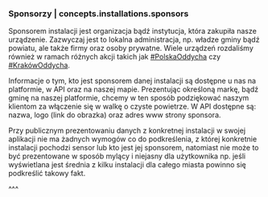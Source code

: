 ### Sponsorzy | concepts.installations.sponsors

Sponsorem instalacji jest organizacja bądź instytucja, która zakupiła nasze urządzenie. Zazwyczaj jest to lokalna administracja, np. władze gminy bądź powiatu, ale także firmy oraz osoby prywatne. Wiele urządzeń rozdaliśmy również w ramach różnych akcji takich jak [#PolskaOddycha](https://www.facebook.com/PolskaOddychaAirly/) czy [#KrakówOddycha](https://airly.eu/pl/krakowoddycha-z-airlybirds/).

Informacje o tym, kto jest sponsorem danej instalacji są dostępne u nas na platformie, w API oraz na naszej mapie. Prezentując określoną markę, bądź gminę na naszej platformie, chcemy w ten sposób podziękować naszym klientom za włączenie się w walkę o czyste powietrze. W API dostępne są: nazwa, logo (link do obrazka) oraz adres www strony sponsora.

Przy publicznym prezentowaniu danych z konkretnej instalacji w swojej aplikacji nie ma żadnych wymogów co do podkreślenia, z której konkretnie instalacji pochodzi sensor lub kto jest jej sponsorem, natomiast nie może to być prezentowane w sposób mylący i niejasny dla użytkownika np. jeśli wyświetlana jest średnia z kilku instalacji dla całego miasta powinno się podkreślić takowy fakt.

^^^
